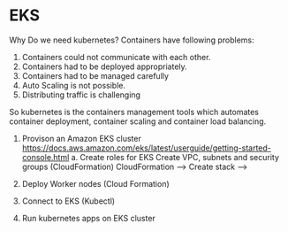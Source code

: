# EKS
Why Do we need kubernetes?
Containers have following problems:
1. Containers could not communicate with each other.
2. Containers had to be deployed appropriately.
3. Containers had to be managed carefully
4. Auto Scaling is not possible.
5. Distributing traffic is challenging

So kubernetes is the containers management tools which automates container deployment, container scaling and container load balancing.

1. Provison an Amazon EKS cluster
https://docs.aws.amazon.com/eks/latest/userguide/getting-started-console.html
 a. Create roles for EKS
  Create VPC, subnets and security groups (CloudFormation)
  CloudFormation --> Create stack -->
  
2. Deploy Worker nodes (Cloud Formation)
3. Connect to EKS (Kubectl)
4. Run kubernetes apps on EKS cluster



